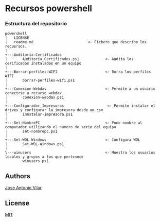 # Recursos powershell

### Estructura del repositorio

```
powershell
|   LICENSE
|   readme.md			              <- Fichero que describe los recusrsos.  
|
+---Auditoria-Certificados
|       Auditoria_Certificados.ps1            <- Audita los cerificados instalados en un equipo
|    
+---Borrar-perfiles-WIFI                      <- Borra los perfiles WIFI
|       borrar-perfiles-wifi.ps1
|
+---Conexion-Webdav                           <- Permite a un usuario conectrse a recurso webdav
|       conexion-webdav.ps1      
|
+---Configurador_Impresoras                    <- Permite instalar el drives y configurar la impresora desde un csv
|       innstalar-impresora.ps1
|
+---Set-NombrePC                              <- Pone nombre al computador utilizando el numero de serie del equipo
|       set-nombrepc.ps1
|       
+---Set-WOL-Windows                           <- Configura WOL
|       Set-WOL-Windows.ps1
|
\---winusers                                  <- Muestra los usuarios locales y grupos a los que pertenece
        winusers.ps1
```

## Authors

[Jose Antonio Vilar](joseantonio.vilar@upm.es)

## License

[MIT](https://choosealicense.com/licenses/mit/)
